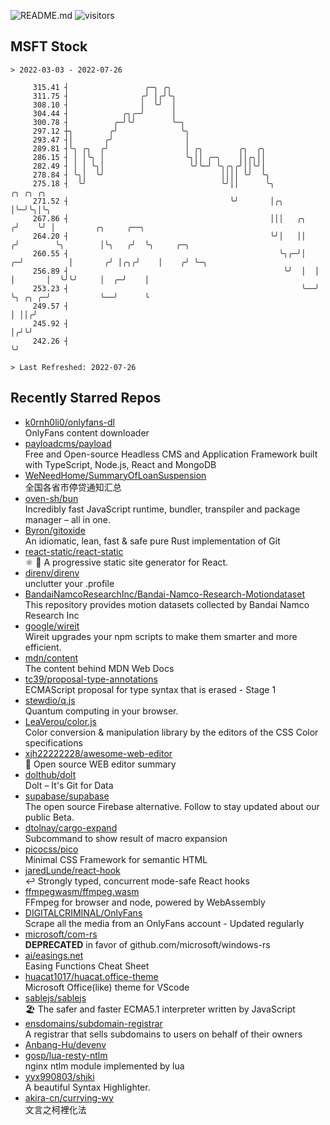 ![README.md](https://github.com/Gerhut/Gerhut/workflows/README.md/badge.svg)
![visitors](https://visitors.vercel.app/Gerhut/Gerhut?token=8cf69d1f6813d272ef062726b6070c9be4ff72038cfe5a7ded7384a8da65d866)

## MSFT Stock

```
> 2022-03-03 - 2022-07-26

     315.41 ┤                 ╭─╮ ╭╮                                                                             
     311.75 ┤                ╭╯ │╭╯╰╮                                                                            
     308.10 ┤                │  ╰╯  │                                                                            
     304.44 ┤            ╭╮╭─╯      │                                                                            
     300.78 ┤          ╭─╯╰╯        ╰─╮                                                                          
     297.12 ┼╮        ╭╯              ╰╮                                                                         
     293.47 ┤│       ╭╯                │                                                                         
     289.81 ┤╰╮ ╭╮  ╭╯                 │ ╭╮        ╭╮  ╭╮                                                        
     286.15 ┤ │ │╰╮ │                  ╰╮││ ╭─╮    ││╭╮││                                                        
     282.49 ┤ │ │ ╰╮│                   ╰╯╰─╯ ╰╮╭╮╭╯││╰╯│                                                        
     278.84 ┤ ╰╮│  ╰╯                          ││││ ╰╯  ╰╮                                                       
     275.18 ┤  ╰╯                              ╰╯││      ╰╮             ╭╮ ╭╮ ╭╮                                 
     271.52 ┤                                    ╰╯       │╭╮           │╰─╯╰╮│╰╮                                
     267.86 ┤                                             │││   ╭╮     ╭╯    ╰╯ │         ╭╮     ╭──╮            
     264.20 ┤                                             ╰╯│   ││    ╭╯        ╰╮        │╰╮   ╭╯  ╰╮     ╭─╮   
     260.55 ┤                                               ╰╮╭─╯│  ╭─╯          │       ╭╯ │╭╮╭╯    │    ╭╯ ╰─╮ 
     256.89 ┤                                                ╰╯  │  │            │       │  ╰╯╰╯     │  ╭─╯    │ 
     253.23 ┤                                                    ╰──╯            ╰╮ ╭╮ ╭─╯           ╰──╯      ╰ 
     249.57 ┤                                                                     │ ││╭╯                         
     245.92 ┤                                                                     │╭╯╰╯                          
     242.26 ┤                                                                     ╰╯                             

> Last Refreshed: 2022-07-26
```

## Recently Starred Repos

- [k0rnh0li0/onlyfans-dl](https://github.com/k0rnh0li0/onlyfans-dl)  
  OnlyFans content downloader
- [payloadcms/payload](https://github.com/payloadcms/payload)  
  Free and Open-source Headless CMS and Application Framework built with TypeScript, Node.js, React and MongoDB
- [WeNeedHome/SummaryOfLoanSuspension](https://github.com/WeNeedHome/SummaryOfLoanSuspension)  
  全国各省市停贷通知汇总
- [oven-sh/bun](https://github.com/oven-sh/bun)  
  Incredibly fast JavaScript runtime, bundler, transpiler and package manager – all in one.
- [Byron/gitoxide](https://github.com/Byron/gitoxide)  
  An idiomatic, lean, fast & safe pure Rust implementation of Git
- [react-static/react-static](https://github.com/react-static/react-static)  
  ⚛️ 🚀 A progressive static site generator for React.
- [direnv/direnv](https://github.com/direnv/direnv)  
  unclutter your .profile
- [BandaiNamcoResearchInc/Bandai-Namco-Research-Motiondataset](https://github.com/BandaiNamcoResearchInc/Bandai-Namco-Research-Motiondataset)  
  This repository provides motion datasets collected by Bandai Namco Research Inc
- [google/wireit](https://github.com/google/wireit)  
  Wireit upgrades your npm scripts to make them smarter and more efficient.
- [mdn/content](https://github.com/mdn/content)  
  The content behind MDN Web Docs
- [tc39/proposal-type-annotations](https://github.com/tc39/proposal-type-annotations)  
  ECMAScript proposal for type syntax that is erased - Stage 1
- [stewdio/q.js](https://github.com/stewdio/q.js)  
  Quantum computing in your browser.
- [LeaVerou/color.js](https://github.com/LeaVerou/color.js)  
  Color conversion & manipulation library by the editors of the CSS Color specifications
- [xjh22222228/awesome-web-editor](https://github.com/xjh22222228/awesome-web-editor)  
  🔨  Open source WEB editor summary
- [dolthub/dolt](https://github.com/dolthub/dolt)  
  Dolt – It's Git for Data
- [supabase/supabase](https://github.com/supabase/supabase)  
  The open source Firebase alternative. Follow to stay updated about our public Beta.
- [dtolnay/cargo-expand](https://github.com/dtolnay/cargo-expand)  
  Subcommand to show result of macro expansion
- [picocss/pico](https://github.com/picocss/pico)  
  Minimal CSS Framework for semantic HTML
- [jaredLunde/react-hook](https://github.com/jaredLunde/react-hook)  
  ↩ Strongly typed, concurrent mode-safe React hooks
- [ffmpegwasm/ffmpeg.wasm](https://github.com/ffmpegwasm/ffmpeg.wasm)  
  FFmpeg for browser and node, powered by WebAssembly
- [DIGITALCRIMINAL/OnlyFans](https://github.com/DIGITALCRIMINAL/OnlyFans)  
  Scrape all the media from an OnlyFans account - Updated regularly
- [microsoft/com-rs](https://github.com/microsoft/com-rs)  
  **DEPRECATED** in favor of github.com/microsoft/windows-rs
- [ai/easings.net](https://github.com/ai/easings.net)  
  Easing Functions Cheat Sheet
- [huacat1017/huacat.office-theme](https://github.com/huacat1017/huacat.office-theme)  
  Microsoft Office(like) theme for VScode
- [sablejs/sablejs](https://github.com/sablejs/sablejs)  
  🏖️ The safer and faster ECMA5.1 interpreter written by JavaScript
- [ensdomains/subdomain-registrar](https://github.com/ensdomains/subdomain-registrar)  
  A registrar that sells subdomains to users on behalf of their owners
- [Anbang-Hu/devenv](https://github.com/Anbang-Hu/devenv)  
- [gosp/lua-resty-ntlm](https://github.com/gosp/lua-resty-ntlm)  
  nginx ntlm module implemented by lua
- [yyx990803/shiki](https://github.com/yyx990803/shiki)  
  A beautiful Syntax Highlighter.
- [akira-cn/currying-wy](https://github.com/akira-cn/currying-wy)  
  文言之柯裡化法
